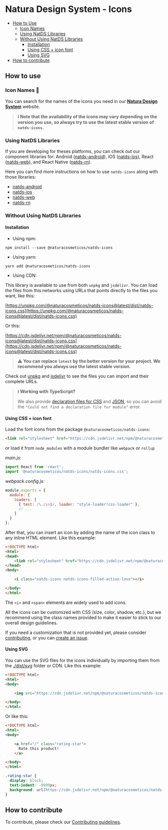 # Natura Design System - Icons

- [How to Use](#how-to-use)
    - [Icon Names](#icon-names-)
    - [Using NatDS Libraries](#using-natds-libraries) 
    - [Without Using NatDS Libraries](#without-using-natds-libraries)
        - [Installation](#installation)
        - [Using CSS + icon font](#using-css--icon-font)
        - [Using SVG](#using-svg)
- [How to contribute](#how-to-contribute)


## How to use

### Icon Names 📌

You can search for the names of the icons you need in our **[Natura Design System](https://natds.natura.design/icon-library)** website.

> **ℹ️ Note that the availability of the icons may vary depending on the version you use, so always try to use the latest stable version of `natds-icons`.**

### Using NatDS Libraries

If you are developing for theses platforms, you can check out our component libraries for: Android ([natds-android](https://github.com/natura-cosmeticos/natds-android/)), iOS ([natds-ios](https://github.com/natura-cosmeticos/natds-ios/)), React ([natds-web](https://github.com/natura-cosmeticos/natds-js/tree/main/packages/web/)), and React Native ([natds-rn](https://github.com/natura-cosmeticos/natds-rn/)).

Here you can find more instructions on how to use `natds-icons` along with those libraries:

- [natds-android](https://github.com/natura-cosmeticos/natds-android/tree/master/doc/icon-token.md)
- [natds-ios](https://github.com/natura-cosmeticos/natds-ios/)
- [natds-web](https://github.com/natura-cosmeticos/natds-js/tree/main/packages/web/docs/icons.md/)
- [natds-rn](https://github.com/natura-cosmeticos/natds-rn/tree/master/docs/Icons.md)


### Without Using NatDS Libraries

#### Installation

- Using npm:

```powershell-interactive
npm install --save @naturacosmeticos/natds-icons
```
- Using yarn:

```powershell-interactive
yarn add @naturacosmeticos/natds-icons
```

- Using CDN:

This library is available to use from both `unpkg` and `jsdelivr`. You can load the files from this networks using URLs that points directly to the files you want, like this:

[https://unpkg.com/@naturacosmeticos/natds-icons@latest/dist/natds-icons.css](https://unpkg.com/@naturacosmeticos/natds-icons@latest/dist/natds-icons.css)

Or this:

[https://cdn.jsdelivr.net/npm/@naturacosmeticos/natds-icons@latest/dist/natds-icons.css](https://cdn.jsdelivr.net/npm/@naturacosmeticos/natds-icons@latest/dist/natds-icons.css)

  >**⚠️ You can replace `latest` by the better version for your project. We recommend you always use the latest stable version.**

Check out [unpkg](https://unpkg.com/browse/@naturacosmeticos/natds-icons@latest/dist/) and [jsdelivr](https://cdn.jsdelivr.net/npm/@naturacosmeticos/natds-icons@latest/dist/) to see the files you can import and their complete URLs.


> **ℹ️ Working with TypeScript?**
>
> We also provide [declaration files for CSS](https://github.com/natura-cosmeticos/natds-commons/blob/master/packages/natds-icons/dist/natds-icons.css.d.ts) and [JSON](https://github.com/natura-cosmeticos/natds-commons/blob/master/packages/natds-icons/dist/natds-icons.json.d.ts), so you can avoid the `"Could not find a declaration file for module"` error.


#### Using CSS + icon font

Load the font icons from the package `@naturacosmeticos/natds-icons`:

```html
<link rel="stylesheet" href="https://cdn.jsdelivr.net/npm/@naturacosmeticos/natds-icons@latest/dist/natds-icons.css">
```

or load it from `node_modules` with a module bundler like `webpack` or `rollup`

*main.js:*
```javascript
import React from 'react';
import '@naturacosmeticos/natds-icons/natds-icons.css';
```

*webpack.config.js:*
```javascript
module.exports = {
  module: {
    loaders: [
      { test: /\.css$/, loader: "style-loader!css-loader" },
      // ...
    ]
  }
};
```

After that, you can insert an icon by adding the name of the icon class to any inline HTML element. Like this example:

```html
<!DOCTYPE html>
<html>
<head>
    <link rel="stylesheet" href="https://cdn.jsdelivr.net/npm/@naturacosmeticos/natds-icons@latest/dist/natds-icons.css">
</head>
<body>

    <i class="natds-icons natds-icons-filled-action-love"></i>

</body>
</html>
```

The `<i>` and `<span>` elements are widely used to add icons.

All the icons can be customized with CSS (size, color, shadow, etc.), but we recommend using the class names provided to make it easier to stick to our overall design guidelines.

If you need a customization that is not provided yet, please consider [contributing](./CONTRIBUTING.md), or you can [create an issue](https://github.com/natura-cosmeticos/natds-commons/issues/new/choose).


#### Using SVG

You can use the SVG files for the icons individually by importing them from the [./dist/svg](./dist/svg) folder or CDN. Like this example:

```html
<!DOCTYPE html>
<html>
<body>

    <img src="https://cdn.jsdelivr.net/npm/@naturacosmeticos/natds-icons@1.0.3/dist/svg/filled-action-rating.svg" alt="star icon">

</body>
</html>
```

Or like this:

```html
<!DOCTYPE html>
<html>
<body>

    <a href="/" class="rating-star">
      Rate this product!
    </a>

</body>
</html>
```

```css
.rating-star {
  display: block;
  text-indent: -9999px;
  background: url(https://cdn.jsdelivr.net/npm/@naturacosmeticos/natds-icons@1.0.3/dist/svg/filled-action-rating.svg);
}
```

## How to contribute

To contribute, please check our [Contributing guidelines](./CONTRIBUTING.md).
